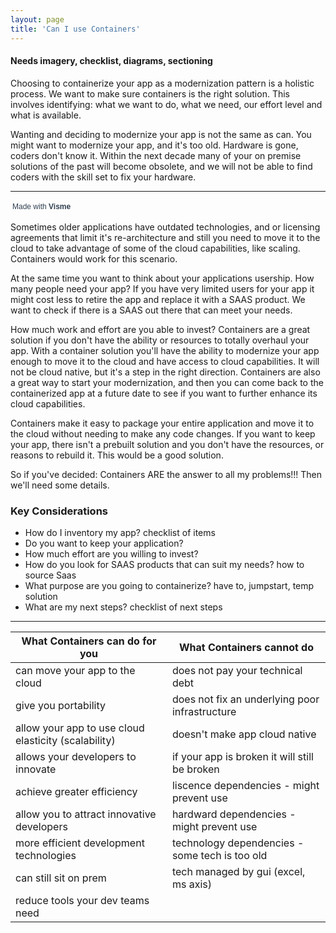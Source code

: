 ```yaml
---
layout: page
title: 'Can I use Containers'
---
```


#### Needs imagery, checklist, diagrams, sectioning 

Choosing to containerize your app as a modernization pattern is a holistic process. We want to make sure containers is the right solution. This involves identifying: what we want to do, what we need, our effort level and what is available. 

Wanting and deciding to modernize your app is not the same as can. You might want to modernize your app, and it's too old. Hardware is gone, coders don't know it. Within the next decade many of your on premise solutions of the past will become obsolete, and we will not be able to find coders with the skill set to fix your hardware. 

<hr />
<script src="//my.visme.co/visme-embed.js"></script><div class="visme_d" data-url="01yz0nd1-untitled-project" data-w="800" data-h="400" data-domain="my"></div><p style="width:142px !important;border-radius:3px !important;padding:3px !important;font-size:12px !important;font-family:Arial, sans-serif !important;color:#314152 !important;white-space:nowrap !important">Made with <a href="https://www.visme.co/?vc=Made-With-Visme&amp;utm_medium=Embed" target="_blank" rel="noreferrer" style="font-weight:600 !important;text-decoration:none !important;font-size:12px !important;font-family:Arial, sans-serif !important;color:#314152 !important;white-space:nowrap !important">Visme</a></p>

Sometimes older applications have outdated technologies, and or licensing agreements that limit it's re-architecture and still you need to move it to the cloud to take advantage of some of the cloud capabilities, like scaling. Containers would work for this scenario.  


At the same time you want to think about your applications usership. How many people need your app?  If you have very limited users for your app it might cost less to retire the app and replace it with a SAAS product. We want to check if there is a SAAS out there that can meet your needs.  

How much work and effort are you able to invest? Containers are a great solution if you don't have the ability or resources to totally overhaul your app. With a container solution you'll have the ability to modernize your app enough to move it to the cloud and have access to cloud capabilities. It will not be cloud native, but it's a step in the right direction. Containers are also a great way to start your modernization, and then you can come back to the containerized app at a future date to see if you want to further enhance its cloud capabilities.  

Containers make it easy to package your entire application and move it to the cloud without needing to make any code changes. If you want to keep your app, there isn't a prebuilt solution and you don't have the resources, or reasons to rebuild it. This would be a good solution.  

So if you've decided: Containers ARE the answer to all my problems!!! Then we'll need some details. 




### Key Considerations 

* How do I inventory my app? checklist of items <br>
* Do you want to keep your application? <br>
* How much effort are you willing to invest? <br>
* How do you look for SAAS products that can suit my needs? how to source Saas <br>
* What purpose are you going to containerize? have to, jumpstart, temp solution<br>
* What are my next steps? checklist of next steps <br>

- - -

| What Containers can do for you    | What Containers cannot do |
| ---------------------------------- | -------------------------- |
|  can move your app to the cloud              | does not pay your technical debt  |
|  give you portability                        | does not fix an underlying poor infrastructure|
|  allow your app to use cloud elasticity (scalability) | doesn't make app cloud native |
|  allows your developers to innovate          | if your app is broken it will still be broken |
|  achieve greater efficiency                  | liscence dependencies - might prevent use |
|  allow you to attract innovative developers  | hardward dependencies - might prevent use |
|  more efficient development technologies     | technology dependencies - some tech is too old |
|  can still sit on prem                       | tech managed by gui (excel, ms axis) |
|  reduce tools your dev teams need            |  
<br>